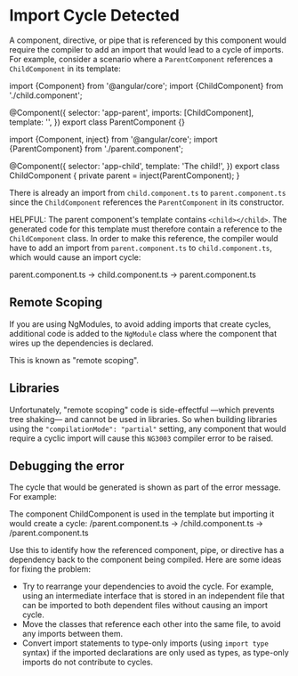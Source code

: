 # Import Cycle Detected

A component, directive, or pipe that is referenced by this component would require the compiler to add an import that would lead to a cycle of imports.
For example, consider a scenario where a `ParentComponent` references a `ChildComponent` in its template:

<docs-code header="parent.component.ts" language="angular-ts">
import {Component} from '@angular/core';
import {ChildComponent} from './child.component';

@Component({
  selector: 'app-parent',
  imports: [ChildComponent],
  template: '<app-child/>',
})
export class ParentComponent {}
</docs-code>

<docs-code header="child.component.ts" language="angular-ts">
import {Component, inject} from '@angular/core';
import {ParentComponent} from './parent.component';

@Component({
  selector: 'app-child',
  template: 'The child!',
})
export class ChildComponent {
  private parent = inject(ParentComponent);
}
</docs-code>

There is already an import from `child.component.ts` to `parent.component.ts` since the `ChildComponent` references the `ParentComponent` in its constructor.

HELPFUL: The parent component's template contains `<child></child>`.
The generated code for this template must therefore contain a reference to the `ChildComponent` class.
In order to make this reference, the compiler would have to add an import from `parent.component.ts` to `child.component.ts`, which would cause an import cycle:

<docs-code language="text">

parent.component.ts -> child.component.ts -> parent.component.ts

</docs-code>

## Remote Scoping

If you are using NgModules, to avoid adding imports that create cycles, additional code is added to the `NgModule` class where the component that wires up the dependencies is declared.

This is known as "remote scoping".

## Libraries

Unfortunately, "remote scoping" code is side-effectful —which prevents tree shaking— and cannot be used in libraries.
So when building libraries using the `"compilationMode": "partial"` setting, any component that would require a cyclic import will cause this `NG3003` compiler error to be raised.

## Debugging the error

The cycle that would be generated is shown as part of the error message.
For example:

<docs-code hideCopy="true">

The component ChildComponent is used in the template but importing it would create a cycle:
/parent.component.ts -> /child.component.ts -> /parent.component.ts

</docs-code>

Use this to identify how the referenced component, pipe, or directive has a dependency back to the component being compiled.
Here are some ideas for fixing the problem:

* Try to rearrange your dependencies to avoid the cycle.
  For example, using an intermediate interface that is stored in an independent file that can be imported to both dependent files without causing an import cycle.
* Move the classes that reference each other into the same file, to avoid any imports between them.
* Convert import statements to type-only imports \(using `import type` syntax\) if the imported declarations are only used as types, as type-only imports do not contribute to cycles.
